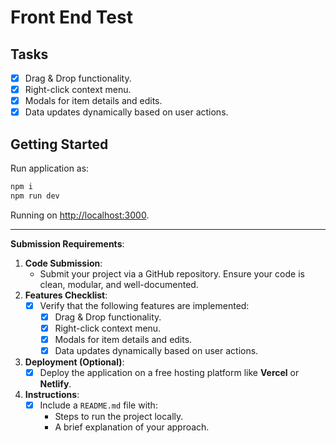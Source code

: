 # Front End Test

## Tasks

- [X] Drag & Drop functionality.
- [X] Right-click context menu.
- [X] Modals for item details and edits.
- [X] Data updates dynamically based on user actions.

## Getting Started

Run application as:

```bash
npm i
npm run dev
```

Running on [http://localhost:3000](http://localhost:3000).



---

**Submission Requirements**:

1. **Code Submission**:
    - Submit your project via a GitHub repository. Ensure your code is clean, modular, and well-documented.
2. **Features Checklist**:
    - [X] Verify that the following features are implemented:
        - [X] Drag & Drop functionality.
        - [X] Right-click context menu.
        - [X] Modals for item details and edits.
        - [X] Data updates dynamically based on user actions.
3. **Deployment (Optional)**:
    - [X] Deploy the application on a free hosting platform like **Vercel** or **Netlify**.
4. **Instructions**:
    - [X] Include a `README.md` file with:
        - Steps to run the project locally.
        - A brief explanation of your approach.
